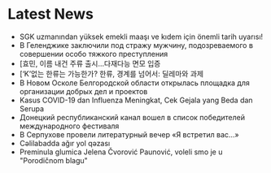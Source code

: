 # Latest News
-  SGK uzmanından yüksek emekli maaşı ve kıdem için önemli tarih uyarısı!
-  В Геленджике заключили под стражу мужчину, подозреваемого в совершении особо тяжкого преступления
-  [효민, 이름 내건 주류 출시…다재다능 면모 입증
-  [‘K’없는 한류는 가능한가? 한류, 경계를 넘어서: 딜레마와 과제
-  В Новом Осколе Белгородской области открылась площадка для организации добрых дел и проектов
-  Kasus COVID-19 dan Influenza Meningkat, Cek Gejala yang Beda dan Serupa
-  Донецкий республиканский канал вошел в список победителей международного фестиваля
-  В Серпухове провели литературный вечер «Я встретил вас…»
-  Cəlilabadda ağır yol qəzası
-  Preminula glumica Jelena Čvorović Paunović, voleli smo je u "Porodičnom blagu"
